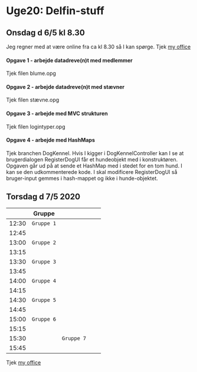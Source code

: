 # Uge20: Delfin-stuff
## Onsdag d 6/5 kl 8.30
Jeg regner med at være online fra ca kl 8.30 så I kan spørge. 
Tjek [my office](https://cphbusiness.zoom.us/my/cphwulf)

#### Opgave 1 - arbejde datadreve(n)t med medlemmer
Tjek filen blume.opg

#### Opgave 2 - arbejde datadreve(n)t med stævner
Tjek filen stævne.opg

#### Opgave 3 - arbejde med MVC strukturen
Tjek filen logintyper.opg

#### Opgave 4 - arbejde med HashMaps
Tjek branchen DogKennel.
Hvis I kigger i DogKennelController kan I se at brugerdialogen RegisterDogUI får et hundeobjekt med i konstruktøren.
Opgaven går ud på at sende et HashMap med i stedet for en tom hund. I kan se den udkommenterede kode.
I skal modificere RegisterDogUI så bruger-input gemmes i hash-mappet og ikke i hunde-objektet. 


## Torsdag d 7/5 2020 

|     | Gruppe || ||
| --- | ------- |------- | -------------- |------------------- |
| 12:30 |`Gruppe 1`       |        |                |                    | 
| 12:45 |            |        |               |                    | 
| 13:00 | `Gruppe 2`             |        |||                     
| 13:15 ||  |||
| 13:30 | `Gruppe 3`       |  |||
| 13:45 | |   |||
| 14:00 | `Gruppe 4`       || | |
| 14:15 |||||
| 14:30 | `Gruppe 5`      |  | | |
| 14:45 | |  | | |
| 15:00 | `Gruppe 6`      | | | |
| 15:15 |||||
| 15:30 |     |`Gruppe 7` | | |
| 15:45 | || | |


Tjek [my office](https://cphbusiness.zoom.us/my/cphwulf)
